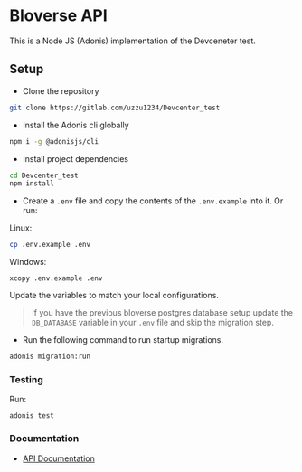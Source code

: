 # Bloverse API

This is a Node JS (Adonis) implementation of the Devceneter test.

## Setup

- Clone the repository

```bash
git clone https://gitlab.com/uzzu1234/Devcenter_test
```

- Install the Adonis cli globally

```bash
npm i -g @adonisjs/cli
```

- Install project dependencies

```bash
cd Devcenter_test
npm install
```

- Create a `.env` file and copy the contents of the `.env.example` into it. Or run:

Linux:
```bash
cp .env.example .env
```

Windows:
```shell
xcopy .env.example .env
```

Update the variables to match your local configurations.

> If you have the previous bloverse postgres database setup update the `DB_DATABASE` variable in your `.env` file and skip the migration step.

- Run the following command to run startup migrations.

```bash
adonis migration:run
```

### Testing
 Run:

```shell
adonis test
```

### Documentation

- [API Documentation](https://gitlab.com/uzzy1234/Devcenter_test/v1API.md)
